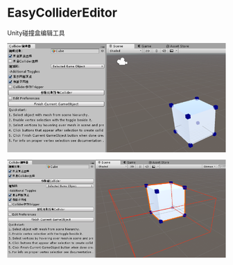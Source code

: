 # EasyColliderEditor
Unity碰撞盒编辑工具

![Image text](https://github.com/V1nChy/UnityTools/blob/master/EasyColliderEditor/Document/1.png)

![Image text](https://github.com/V1nChy/UnityTools/blob/master/EasyColliderEditor/Document/2.png)
